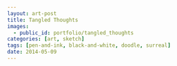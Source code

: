 ```yaml
---
layout: art-post
title: Tangled Thoughts
images:
  - public_id: portfolio/tangled_thoughts
categories: [art, sketch]
tags: [pen-and-ink, black-and-white, doodle, surreal]
date: 2014-05-09
---
```

